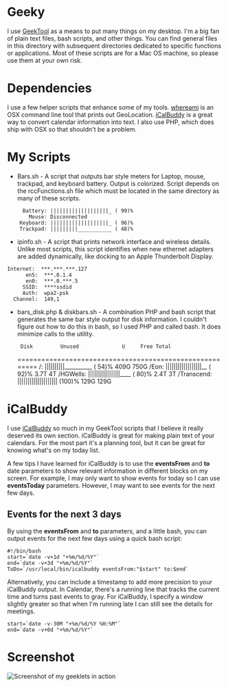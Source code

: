 # Geeky 

I use [GeekTool](http://projects.tynsoe.org/en/geektool/) as a means to put many things on my desktop. I'm a big fan of plain text files, bash scripts, and other things. You can find general files in this directory with subsequent directories dedicated to  specific functions or applications. Most of these scripts are for a Mac OS machine, so please use them at your own risk.  

# Dependencies

I use a few helper scripts that enhance some of my tools. [whereami](http://d.pr/f/C2qV) is an OSX command line tool that prints out GeoLocation. [iCalBuddy](http://hasseg.org/icalBuddy/) is a great way to convert calendar information into text.  I also use PHP, which does ship with OSX so that shouldn't be a problem. 


# My Scripts


* Bars.sh - A script that outputs bar style meters for Laptop, mouse, trackpad, and keyboard battery. Output is colorized. Script depends on the rccFunctions.sh file which must be located in the same directory as many of these scripts.

```
	 Battery: |||||||||||||||||||_ ( 99)%
	   Mouse: Disconnected
	Keyboard: |||||||||||||||||||_ ( 96)%
	Trackpad: |||||||||___________ ( 48)%
```

* ipinfo.sh - A script that prints network interface and wireless details. Unlike most scripts, this script identifies when new ethernet adapters are added dynamically, like docking to an Apple Thunderbolt Display. 

```
Internet:  ***.***.***.127
      en5:  ***.0.1.4
      en0:  ***.0.***.5
     SSID:  ****ssdid
     Auth:  wpa2-psk
  Channel:  149,1
```

* bars_disk.php &amp; diskbars.sh - A combination PHP and bash script that generates the same bar style output for disk information. I couldn't figure out how to do this in bash, so I used PHP and called bash. It does minimize calls to the utility.


	   Disk         Unused              U     Free Total
	========================================================
				 /: ||||||||||__________ ( 54)%  409G  750G
			  /Eon: ||||||||||||||||||__ ( 92)%  3.7T  4T
		  /HGWells: ||||||||||||||||____ ( 80)%  2.4T  3T
		/Transcend: |||||||||||||||||||| (100)%  129G  129G

# iCalBuddy
I use [iCalBuddy](http://hasseg.org/icalBuddy/) so much in my GeekTool scripts that I believe it really deserved its own section. iCalBuddy is great for making plain text of your calendars. For the most part it's a planning tool, but it can be great for knowing what's on my today list. 

A few tips I have learned for iCalBuddy is to use the __eventsFrom__ and __to__ date parameters to show relevant information in different blocks on my screen. For example, I may only want to show events for today so I can use __eventsToday__ parameters. However, I may want to see events for the next few days.

## Events for the next 3 days
By using the __eventsFrom__ and __to__ parameters, and a little bash, you can output events for the next few days using a quick bash script:

	#!/bin/bash
	start=`date -v+1d "+%m/%d/%Y"`
	end=`date -v+3d "+%m/%d/%Y"`
	ToDo=`/usr/local/bin/icalbuddy eventsFrom:"$start" to:$end` 

Alternatively, you can include a timestamp to add more precision to your iCalBuddy output. In Calendar, there's a running line that tracks the current time and turns past events to gray. For iCalBuddy, I specify a window slightly greater so that when I'm running late I can still see the details for meetings.

	start=`date -v-30M "+%m/%d/%Y %H:%M"`
	end=`date -v+0d "+%m/%d/%Y"`

# Screenshot

![Screenshot of my geeklets in action](CXO-Desktop-2014-07-25.jpg)




